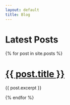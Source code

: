 ```yaml
---
layout: default
title: Blog
---
```

<h1>Latest Posts</h1>


{% for post in site.posts %}
  <div class="blog-card">
    <div class="meta">
      <a href="{{ post.url }}"><div class="photo" style="background-image: url({{ site.url }}{{post.img}})"></div></a>
      <!--        <ul class="details">
          <li class="author"><a href="#">Jane Doe</a></li>
          <li class="date">July. 15, 2015</li>
          <li class="tags">
            <ul>
              <li><a href="#">Learn</a></li>
              <li><a href="#">Code</a></li>
              <li><a href="#">JavaScript</a></li>
            </ul>
          </li>
        </ul>-->
    </div>
    <div class="description">
      <h1><a href="{{ post.url }}">{{ post.title }}</a></h1>
        <p>{{ post.excerpt }}</p>
    </div>
  </div>
{% endfor %}
